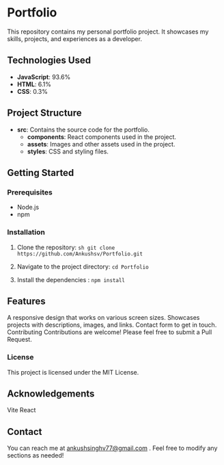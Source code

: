 # Portfolio

This repository contains my personal portfolio project. It showcases my skills, projects, and experiences as a developer.

## Technologies Used

- **JavaScript**: 93.6%
- **HTML**: 6.1%
- **CSS**: 0.3%

## Project Structure

- **src**: Contains the source code for the portfolio.
  - **components**: React components used in the project.
  - **assets**: Images and other assets used in the project.
  - **styles**: CSS and styling files.

## Getting Started

### Prerequisites

- Node.js
- npm

### Installation

1. Clone the repository:
   ```sh git clone https://github.com/Ankushsv/Portfolio.git```

2. Navigate to the project directory:
 ```cd Portfolio```

3. Install the dependencies :
   ```npm install```

## Features ##
A responsive design that works on various screen sizes.
Showcases projects with descriptions, images, and links.
Contact form to get in touch.
Contributing
Contributions are welcome! Please feel free to submit a Pull Request.

### License
This project is licensed under the MIT License.

## Acknowledgements
Vite
React

## Contact
You can reach me at ankushsinghv77@gmail.com .
Feel free to modify any sections as needed!

